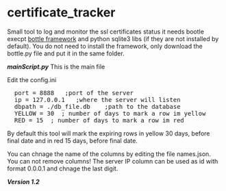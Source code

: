 # certificate_tracker
Small tool to log and monitor the ssl certificates status
it needs bootle execpt [bottle framework](https://github.com/bottlepy/bottle) and python sqlite3 libs (if they are not installed by default).
You do not need to install the framework, only download the bottle.py file and put it in the same folder.

***mainScript.py***
This is the main file 
  
Edit the config.ini 
<pre>
  port = 8888   ;port of the server
  ip = 127.0.0.1   ;where the server will listen
  dbpath = ./db_file.db    ;path to the database 
  YELLOW = 30  ; number of days to mark a row im yellow
  RED = 15  ; number of days to mark a row im red
</pre>

By default this tool will mark the expiring rows in yellow 30 days, before final date and in red 15 days, before final date.

You can chnage the name of the columns by editing the file names.json. You can not remove columns!
The server IP column can be used as id with format 0.0.0.1 and chnage the last digit.


***Version 1.2***  
